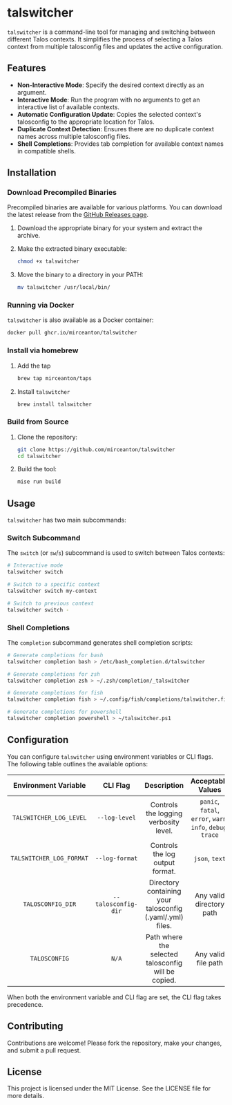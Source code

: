 # talswitcher

`talswitcher` is a command-line tool for managing and switching between different Talos contexts. It simplifies the process of selecting a Talos context from multiple talosconfig files and updates the active configuration.

## Features

- **Non-Interactive Mode**: Specify the desired context directly as an argument.
- **Interactive Mode**: Run the program with no arguments to get an interactive list of available contexts.
- **Automatic Configuration Update**: Copies the selected context's talosconfig to the appropriate location for Talos.
- **Duplicate Context Detection**: Ensures there are no duplicate context names across multiple talosconfig files.
- **Shell Completions**: Provides tab completion for available context names in compatible shells.

## Installation

### Download Precompiled Binaries

Precompiled binaries are available for various platforms. You can download the latest release from the [GitHub Releases page](https://github.com/mirceanton/talswitcher/releases/latest).

1. Download the appropriate binary for your system and extract the archive.
2. Make the extracted binary executable:

    ```bash
    chmod +x talswitcher
    ```

3. Move the binary to a directory in your PATH:

    ```bash
    mv talswitcher /usr/local/bin/
    ```

### Running via Docker

`talswitcher` is also available as a Docker container:

```bash
docker pull ghcr.io/mirceanton/talswitcher
```

### Install via homebrew

1. Add the tap

    ```bash
    brew tap mirceanton/taps
    ```

2. Install `talswitcher`

    ```bash
    brew install talswitcher
    ```

### Build from Source

1. Clone the repository:

    ```bash
    git clone https://github.com/mirceanton/talswitcher
    cd talswitcher
    ```

2. Build the tool:

    ```bash
    mise run build
    ```

## Usage

`talswitcher` has two main subcommands:

### Switch Subcommand

The `switch` (or `sw`/`s`) subcommand is used to switch between Talos contexts:

```bash
# Interactive mode
talswitcher switch

# Switch to a specific context
talswitcher switch my-context

# Switch to previous context
talswitcher switch -
```

### Shell Completions

The `completion` subcommand generates shell completion scripts:

```bash
# Generate completions for bash
talswitcher completion bash > /etc/bash_completion.d/talswitcher

# Generate completions for zsh
talswitcher completion zsh > ~/.zsh/completion/_talswitcher

# Generate completions for fish
talswitcher completion fish > ~/.config/fish/completions/talswitcher.fish

# Generate completions for powershell
talswitcher completion powershell > ~/talswitcher.ps1
```

## Configuration

You can configure `talswitcher` using environment variables or CLI flags. The following table outlines the available options:

|   Environment Variable   |      CLI Flag       |                     Description                     |                      Acceptable Values                      |   Default Value   |
| :----------------------: | :-----------------: | :-------------------------------------------------: | :---------------------------------------------------------: | :---------------: |
| `TALSWITCHER_LOG_LEVEL`  |    `--log-level`    |        Controls the logging verbosity level.        | `panic`, `fatal`, `error`, `warn`, `info`, `debug`, `trace` |      `info`       |
| `TALSWITCHER_LOG_FORMAT` |   `--log-format`    |           Controls the log output format.           |                       `json`, `text`                        |      `text`       |
|    `TALOSCONFIG_DIR`     | `--talosconfig-dir` |    Directory containing your talosconfig (.yaml/.yml) files.     |                  Any valid directory path                   |       `N/A`       |
|      `TALOSCONFIG`       |        `N/A`        | Path where the selected talosconfig will be copied. |                     Any valid file path                     | `~/.talos/config` |

When both the environment variable and CLI flag are set, the CLI flag takes precedence.

## Contributing

Contributions are welcome! Please fork the repository, make your changes, and submit a pull request.

## License

This project is licensed under the MIT License. See the LICENSE file for more details.
